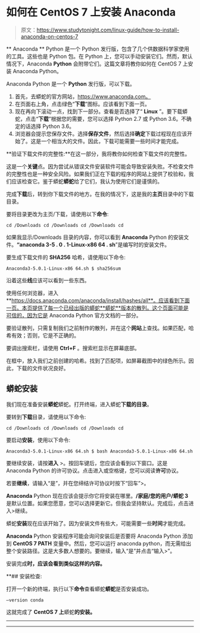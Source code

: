 # 如何在 CentOS 7 上安装 Anaconda

> 原文：<https://www.studytonight.com/linux-guide/how-to-install-anaconda-on-centos-7>

  ** Anaconda ** Python 是一个 Python 发行版，包含了几个供数据科学家使用的工具。这些也是 Python 包。在 Python 上，您可以手动安装它们。然而，默认情况下，Anaconda **Python** 会附带它们。这篇文章将教你如何在 CentOS 7 上安装 Anaconda Python。

Anaconda Python 是一个 **Python** 发行版，可以下载。

1.  首先，去蟒蛇的官方网站，https://www.anaconda.com。
2.  在页面右上角，点击绿色“**下载**”图标。应该看到下面一页。
3.  现在再向下滚动一点，找到下一部分。查看是否选择了“ **Linux** ”。要下载蟒蛇，点击“**下载**”根据您的需要，您可以选择 Python 2.7 或 Python 3.6。不确定的话选择 Python 3.6。
4.  浏览器会提示您保存文件。选择**保存文件**，然后选择**确定**下载过程现在应该开始了。这是一个相当大的文件。因此，下载可能需要一些时间才能完成。

**验证下载文件的完整性:**在这一部分，我将教你如何检查下载文件的完整性。

这是一个**关键**点。因为尝试从错误文件安装软件可能会导致安装失败。不检查文件的完整性也是一种安全风险。如果我们正在下载的程序的网站上提供了校验和，我们应该检查它。鉴于蟒蛇**蟒蛇**给了它们，我认为使用它们是谨慎的。

完成**下载**后，转到你下载文件的地方。在我的情况下，这是我的**主页**目录中的下载目录。

要将目录更改为主页/下载，请使用以下**命令**:

```
cd /Downloads cd /Downloads cd /Downloads cd
```

如果我显示/Downloads 目录的内容，你可以看到 **Anaconda** Python 的安装文件。**“anaconda 3-5 . 0 . 1-Linux-x86 64 . sh**”是编写时的安装文件。

要生成下载文件的 **SHA256** 哈希，请使用以下命令:

```
Anaconda3-5.0.1-Linux-x86 64.sh $ sha256sum
```

沿着这些**线**应该可以看到一些东西。

使用任何浏览器，进入**https://docs.anaconda.com/anaconda/install/hashes/all**。应该看到下面一页。本页提供了每一个已经出版的蟒蛇**蟒蛇**版本的散列。这个页面可能是可信的，因为它是 Anaconda Python 官方文档的一部分。

要验证散列，只需复制我们之前制作的散列，并在这个**网站**上查找。如果匹配，哈希有效；否则，它是不正确的。

要调出搜索栏，请使用 **Ctrl+F** 。搜索栏显示在屏幕底部。

在框中，放入我们之前创建的哈希。找到了匹配项，如屏幕截图中的绿色所示。因此，下载的文件状况良好。

## **蟒蛇安装**

我们现在准备安装**蟒蛇**蟒蛇。打开终端，进入蟒蛇**下载的目录**。

要转到**下载**目录，请使用以下命令:

```
cd /Downloads cd /Downloads cd /Downloads cd
```

要启动**安装**，使用以下命令:

```
Anaconda3-5.0.1-Linux-x86 64.sh $ bash Anaconda3-5.0.1-Linux-x86 64.sh 
```

要继续安装，请按**进入** >。按回车键后，您应该会看到以下窗口。这是 Anaconda Python 的许可协议。点击进入或空格键，您可以阅读**许可**协议。

若要**继续**，请输入“是”，并在您缔结许可协议时按下“回车”>。

**Anaconda** Python 现在应该会提示你它将安装在哪里。**/家庭/您的用户/蟒蛇 3** 是默认位置。如果您愿意，您可以选择更新它。但我会坚持默认。完成后，点击进入>继续。

蟒蛇**安装**现在应该开始了。因为安装文件有些大，可能需要一些**时间**才能完成。

**Anaconda** Python 安装程序可能会询问安装后是否要将 Anaconda Python 添加到 **CentOS 7 PATH** 变量中。然后，您可以运行 anaconda python，而无需给出整个安装路径。这是大多数人想要的。要继续，输入“是”并点击“输入>”。

安装完成**时，应该会看到类似这样的内容。**

 **## 安装检查:

打开一个新的终端，执行以下**命令**查看蟒蛇**蟒蛇**是否安装成功。

```
—version conda
```

这就完成了 **CentOS 7 上**蟒蛇**的安装。**

* * *

* * ***